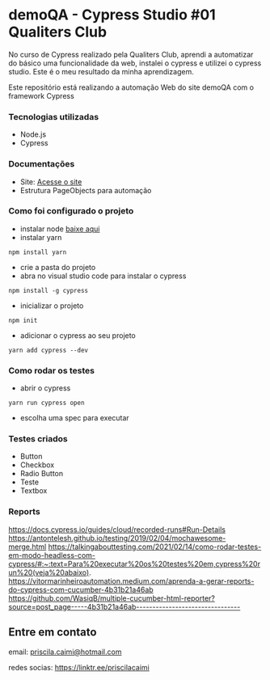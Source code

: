 # demoQA - Cypress Studio #01 Qualiters Club

No curso de Cypress realizado pela Qualiters Club,  aprendi a automatizar do básico uma funcionalidade da web, instalei o cypress e utilizei o cypress studio. Este é o meu resultado da minha aprendizagem.

Este repositório está realizando a automação Web do site demoQA com o framework Cypress

### Tecnologias utilizadas

- Node.js
- Cypress

### Documentações

- Site: [Acesse o site](https://demoqa.com/)
- Estrutura PageObjects para automação

### Como foi configurado o projeto

- instalar node [baixe aqui](https://nodejs.org/en/download)
- instalar yarn

```
npm install yarn
```

- crie a pasta do projeto
- abra no visual studio code para instalar o cypress

```
npm install -g cypress
```

- inicializar o projeto

```
npm init
```

- adicionar o cypress ao seu projeto

```
yarn add cypress --dev
```

### Como rodar os testes

- abrir o cypress

```
yarn run cypress open
```

- escolha uma spec para executar

### Testes criados

- Button
- Checkbox
- Radio Button
- Teste
- Textbox

### Reports

https://docs.cypress.io/guides/cloud/recorded-runs#Run-Details
https://antontelesh.github.io/testing/2019/02/04/mochawesome-merge.html
https://talkingabouttesting.com/2021/02/14/como-rodar-testes-em-modo-headless-com-cypress/#:~:text=Para%20executar%20os%20testes%20em,cypress%20run%20(veja%20abaixo).
https://vitormarinheiroautomation.medium.com/aprenda-a-gerar-reports-do-cypress-com-cucumber-4b31b21a46ab
https://github.com/WasiqB/multiple-cucumber-html-reporter?source=post_page-----4b31b21a46ab--------------------------------

## Entre em contato

email: priscila.caimi@hotmail.com

redes socias: https://linktr.ee/priscilacaimi
